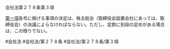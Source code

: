 会社法第２７８条第３項

[第一項](会社法＿＿＿＿第２７８条第１項)各号に掲げる事項の決定は、株主総会（取締役会設置会社にあっては、取締役会）の決議によらなければならない。ただし、定款に別段の定めがある場合は、この限りでない。

#会社法
#会社法/第２７８条
#会社法/第２７８条/第３項
